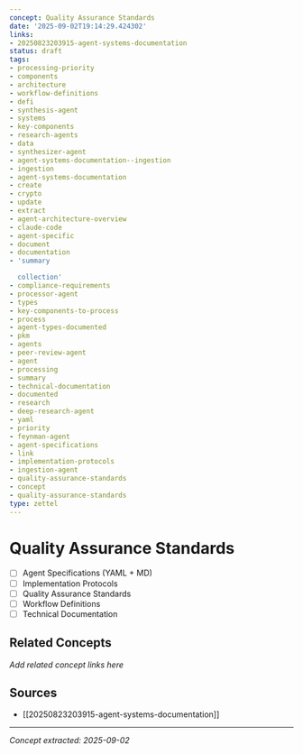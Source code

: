 ```yaml
---
concept: Quality Assurance Standards
date: '2025-09-02T19:14:29.424302'
links:
- 20250823203915-agent-systems-documentation
status: draft
tags:
- processing-priority
- components
- architecture
- workflow-definitions
- defi
- synthesis-agent
- systems
- key-components
- research-agents
- data
- synthesizer-agent
- agent-systems-documentation--ingestion
- ingestion
- agent-systems-documentation
- create
- crypto
- update
- extract
- agent-architecture-overview
- claude-code
- agent-specific
- document
- documentation
- 'summary

  collection'
- compliance-requirements
- processor-agent
- types
- key-components-to-process
- process
- agent-types-documented
- pkm
- agents
- peer-review-agent
- agent
- processing
- summary
- technical-documentation
- documented
- research
- deep-research-agent
- yaml
- priority
- feynman-agent
- agent-specifications
- link
- implementation-protocols
- ingestion-agent
- quality-assurance-standards
- concept
- quality-assurance-standards
type: zettel
---
```


# Quality Assurance Standards

- [ ] Agent Specifications (YAML + MD)
- [ ] Implementation Protocols
- [ ] Quality Assurance Standards
- [ ] Workflow Definitions
- [ ] Technical Documentation

## Related Concepts

*Add related concept links here*

## Sources

- [[20250823203915-agent-systems-documentation]]

---
*Concept extracted: 2025-09-02*
